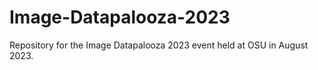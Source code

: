 # Image-Datapalooza-2023
Repository for the Image Datapalooza 2023 event held at OSU in August 2023.
